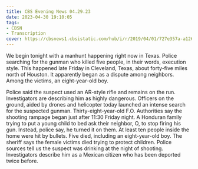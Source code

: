 ```yaml
---
title: CBS Evening News 04.29.23
date: 2023-04-30 19:10:05
tags:
- CBSN
- Transcription
cover: https://cbsnews1.cbsistatic.com/hub/i/r/2019/04/01/727e357a-a126-4138-a2c5-4d3222669d57/thumbnail/640x360/3ff2761028dc5c65cc4f07acd54bcd5c/cbsn2-logo-1920x1080.jpg
---
```

We begin tonight with a manhunt happening right now in Texas. Police searching for the gunman who killed five people, in their words, execution style. This happened late Friday in Cleveland, Texas, about forty-five miles north of Houston. It apparently began as a dispute among neighbors.  Among the victims, an eight-year-old boy.

Police said the suspect used an AR-style rifle and remains on the run. Investigators are describing him as highly dangerous. Officers on the ground, aided by drones and helicopter today launched an intense search for the suspected gunman. Thirty-eight-year-old F.O. Authorities say the shooting rampage began just after 11:30 Friday night. A Honduran family trying to put a young child to bed ask their neighbor, O, to stop firing his gun. Instead, police say, he turned it on them. At least ten people inside the home were hit by bullets. Five died, including an eight-year-old boy. The sheriff says the female victims died trying to protect children. Police sources tell us the suspect was drinking at the night of shooting. Investigators describe him as a Mexican citizen who has been deported twice before. 

